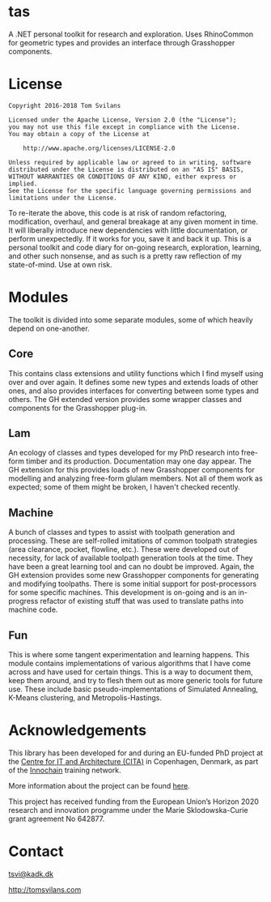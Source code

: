 # tas
A .NET personal toolkit for research and exploration. Uses RhinoCommon for geometric types and provides an interface through Grasshopper components.

# License

```
Copyright 2016-2018 Tom Svilans

Licensed under the Apache License, Version 2.0 (the "License");
you may not use this file except in compliance with the License.
You may obtain a copy of the License at

    http://www.apache.org/licenses/LICENSE-2.0

Unless required by applicable law or agreed to in writing, software
distributed under the License is distributed on an "AS IS" BASIS,
WITHOUT WARRANTIES OR CONDITIONS OF ANY KIND, either express or implied.
See the License for the specific language governing permissions and
limitations under the License.
```

To re-iterate the above, this code is at risk of random refactoring, modification, overhaul, and general breakage at any given moment in time. It will liberally introduce new dependencies with little documentation, or perform unexpectedly. If it works for you, save it and back it up. This is a personal toolkit and code diary for on-going research, exploration, learning, and other such nonsense, and as such is a pretty raw reflection of my state-of-mind. Use at own risk. 

# Modules

The toolkit is divided into some separate modules, some of which heavily depend on one-another.

## Core

This contains class extensions and utility functions which I find myself using over and over again. It defines some new types and extends loads of other ones, and also provides interfaces for converting between some types and others. The GH extended version provides some wrapper classes and components for the Grasshopper plug-in.

## Lam

An ecology of classes and types developed for my PhD research into free-form timber and its production. Documentation may one day appear. The GH extension for this provides loads of new Grasshopper components for modelling and analyzing free-form glulam members. Not all of them work as expected; some of them might be broken, I haven't checked recently.

## Machine

A bunch of classes and types to assist with toolpath generation and processing. These are self-rolled imitations of common toolpath strategies (area clearance, pocket, flowline, etc.). These were developed out of necessity, for lack of available toolpath generation tools at the time. They have been a great learning tool and can no doubt be improved. Again, the GH extension provides some new Grasshopper components for generating and modifying toolpaths. There is some initial support for post-processors for some specific machines. This development is on-going and is an in-progress refactor of existing stuff that was used to translate paths into machine code. 

## Fun

This is where some tangent experimentation and learning happens. This module contains implementations of various algorithms that I have come across and have used for certain things. This is a way to document them, keep them around, and try to flesh them out as more generic tools for future use. These include basic pseudo-implementations of Simulated Annealing, K-Means clustering, and Metropolis-Hastings.

# Acknowledgements

This library has been developed for and during an EU-funded PhD project at the [Centre for IT and Architecture (CITA)](https://kadk.dk/en/CITA) in Copenhagen, Denmark, as part of the [Innochain](http://innochain.net/) training network. 

More information about the project can be found [here](http://innochain.net/esr2-integrating-material-performance/).

This project has received funding from the European Union’s Horizon 2020 research and innovation programme under the Marie Sklodowska-Curie grant agreement No 642877.

# Contact

tsvi@kadk.dk

http://tomsvilans.com
